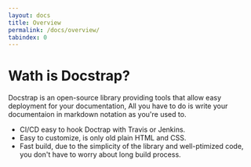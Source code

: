 ```yaml
---
layout: docs
title: Overview
permalink: /docs/overview/
tabindex: 0
---
```


# Wath is Docstrap?

Docstrap is an open-source library providing tools that allow easy deployment for your documentation, All you have to do is write your documentaion in markdown notation as you're used to.

- CI/CD easy to hook Doctrap with Travis or Jenkins.
- Easy to customize, is only old plain HTML and CSS.
- Fast build, due to the simplicity of the library and well-ptimized code, you don't have to worry about long build process.
